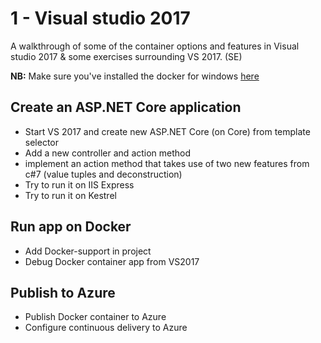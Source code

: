 # 1 - Visual studio 2017

A walkthrough of some of the container options and features in Visual studio 2017 & some exercises surrounding VS 2017. (SE)

**NB:** Make sure you've installed the docker for windows <a href="https://docs.docker.com/docker-for-windows/install/#download-docker-for-windows">here</a>

## Create an ASP.NET Core application
 - Start VS 2017 and create new ASP.NET Core (on Core) from template selector
 - Add a new controller and action method
  - implement an action method that takes use of two new features from c#7 (value tuples and deconstruction)
 - Try to run it on IIS Express
 - Try to run it on Kestrel
 
## Run app on Docker
 - Add Docker-support in project
 - Debug Docker container app from VS2017

## Publish to Azure
- Publish Docker container to Azure
- Configure continuous delivery to Azure
